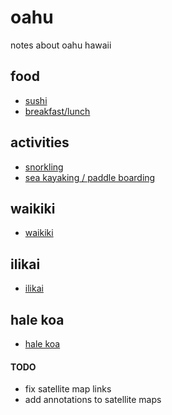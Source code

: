 # oahu

notes about oahu hawaii

## food
- [sushi](food.md#sushi)
- [breakfast/lunch](food.md#breakfast/lunch)

## activities
- [snorkling](activities.md#snorkling)
- [sea kayaking / paddle boarding](activities.md#sea-kayaking-/-paddle-boarding)

## waikiki
- [waikiki](waikiki.md)

## ilikai
- [ilikai](ilikai.md)

## hale koa
- [hale koa](halekoa.md)

#### TODO 

- fix satellite map links 
- add annotations to satellite maps
